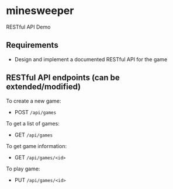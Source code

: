 # minesweeper

RESTful API Demo

## Requirements

* Design and implement a documented RESTful API for the game

## RESTful API endpoints (can be extended/modified)

To create a new game:
* POST `/api/games`

To get a list of games:
* GET `/api/games`

To get game information:
* GET `/api/games/<id>`

To play game:
* PUT `/api/games/<id>`
